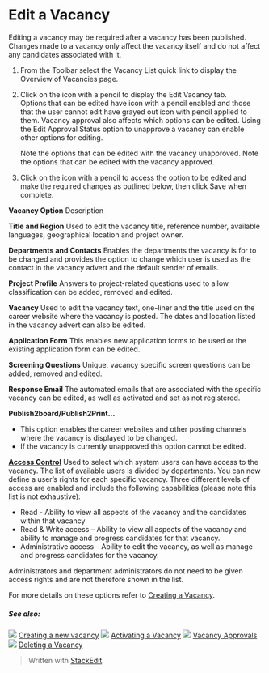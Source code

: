 # Edit a Vacancy

Editing a vacancy may be required after a vacancy has been published. Changes made to a vacancy only affect the vacancy itself and do not affect any candidates associated with it.

1.  From the  Toolbar  select the  Vacancy List  quick link to display the  Overview of Vacancies  page.
2.  Click on the icon with a pencil to display the  Edit Vacancy  tab.  
    Options that can be edited have icon with a pencil enabled and those that the user cannot edit have grayed out icon with pencil applied to them. Vacancy approval also affects which options can be edited. Using the  Edit Approval Status  option to unapprove a vacancy can enable other options for editing.  
      
    Note the options that can be edited with the vacancy unapproved. Note the options that can be edited with the vacancy approved.
3.  Click on the icon with a pencil to access the option to be edited and make the required changes as outlined below, then click  Save  when complete.

**Vacancy Option**
Description

**Title and Region**
Used to edit the vacancy title, reference number, available languages, geographical location and project owner.

**Departments and Contacts**
Enables the departments the vacancy is for to be changed and provides the option to change which user is used as the contact in the vacancy advert and the default sender of emails.

**Project Profile**
Answers to project-related questions used to allow classification can be added, removed and edited.

**Vacancy**
Used to edit the vacancy text, one-liner and the title used on the career website where the vacancy is posted. The dates and location listed in the vacancy advert can also be edited.

**Application Form**
This enables new application forms to be used or the existing application form can be edited.

**Screening Questions**
Unique, vacancy specific screen questions can be added, removed and edited.

**Response Email**
The automated emails that are associated with the specific vacancy can be edited, as well as activated and set as not registered.

**Publish2board/Publish2Print...**
- This option enables the career websites and other posting channels where the vacancy is displayed to be changed.
- If the vacancy is currently unapproved this option cannot be edited.

**[Access Control](../faq/who_has_access_to_a_vacancy.htm)**
Used to select which system users can have access to the vacancy. The list of available users is divided by departments. You can now define a user’s rights for each specific vacancy. Three different levels of access are enabled and include the following capabilities (please note this list is not exhaustive):

-   Read - Ability to view all aspects of the vacancy and the candidates within that vacancy
-   Read & Write access – Ability to view all aspects of the vacancy and ability to manage and progress candidates for that vacancy.
-   Administrative access – Ability to edit the vacancy, as well as manage and progress candidates for the vacancy.

Administrators and department administrators do not need to be given access rights and are not therefore shown in the list.

For more details on these options refer to  [Creating a Vacancy](creating_a_new_vacancy.htm).

##### See also:

![](../Resources/Images/icon-document-link.png) [Creating a new vacancy](creating_a_new_vacancy.htm)
![](../Resources/Images/icon-document-link.png) [Activating a Vacancy](activating_a_vacancy.htm)
![](../Resources/Images/icon-document-link.png) [Vacancy Approvals](vacancy_approvals.htm)
![](../Resources/Images/icon-document-link.png) [Deleting a Vacancy](deleting_a_vacancy.htm)


> Written with [StackEdit](https://stackedit.io/).
<!--stackedit_data:
eyJoaXN0b3J5IjpbMTM3ODIzOTQ5M119
-->